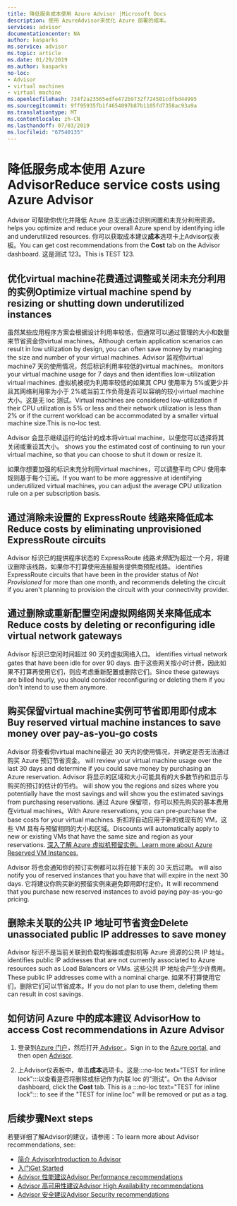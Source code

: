 ```yaml
---
title: 降低服务成本使用 Azure Advisor |Microsoft Docs
description: 使用 AzureAdvisor来优化 Azure 部署的成本。
services: advisor
documentationcenter: NA
author: kasparks
ms.service: advisor
ms.topic: article
ms.date: 01/29/2019
ms.author: kasparks
no-loc:
- Advisor
- virtual machines
- virtual machine
ms.openlocfilehash: 734f2a23565edfe472b9732f724501cdfbd44995
ms.sourcegitcommit: 9ff95935fb1f4654097b87b1105fd7358ac93a9a
ms.translationtype: MT
ms.contentlocale: zh-CN
ms.lasthandoff: 07/03/2019
ms.locfileid: "67540135"
---
```

# <a name="reduce-service-costs-using-azure-opno-locadvisor"></a><span data-ttu-id="6dad2-103">降低服务成本使用 Azure Advisor</span><span class="sxs-lookup"><span data-stu-id="6dad2-103">Reduce service costs using Azure Advisor</span></span>

Advisor<span data-ttu-id="6dad2-104"> 可帮助你优化并降低 Azure 总支出通过识别闲置和未充分利用资源。</span><span class="sxs-lookup"><span data-stu-id="6dad2-104"> helps you optimize and reduce your overall Azure spend by identifying idle and underutilized resources.</span></span> <span data-ttu-id="6dad2-105">你可以获取成本建议**成本**选项卡上Advisor仪表板。</span><span class="sxs-lookup"><span data-stu-id="6dad2-105">You can get cost recommendations from the **Cost** tab on the Advisor dashboard.</span></span> <span data-ttu-id="6dad2-106">这是测试 123。</span><span class="sxs-lookup"><span data-stu-id="6dad2-106">This is TEST 123.</span></span>

## <a name="optimize-opno-locvirtual-machine-spend-by-resizing-or-shutting-down-underutilized-instances"></a><span data-ttu-id="6dad2-107">优化virtual machine花费通过调整或关闭未充分利用的实例</span><span class="sxs-lookup"><span data-stu-id="6dad2-107">Optimize virtual machine spend by resizing or shutting down underutilized instances</span></span> 

<span data-ttu-id="6dad2-108">虽然某些应用程序方案会根据设计利用率较低，但通常可以通过管理的大小和数量来节省资金你virtual machines。</span><span class="sxs-lookup"><span data-stu-id="6dad2-108">Although certain application scenarios can result in low utilization by design, you can often save money by managing the size and number of your virtual machines.</span></span> Advisor<span data-ttu-id="6dad2-109"> 监视你virtual machine7 天的使用情况，然后标识利用率较低的virtual machines。</span><span class="sxs-lookup"><span data-stu-id="6dad2-109"> monitors your virtual machine usage for 7 days and then identifies low-utilization virtual machines.</span></span> <span data-ttu-id="6dad2-110">虚拟机被视为利用率较低的如果其 CPU 使用率为 5%或更少并且其网络利用率为小于 2%或当前工作负荷是否可以容纳的较小virtual machine大小。这是无 loc 测试。</span><span class="sxs-lookup"><span data-stu-id="6dad2-110">Virtual machines are considered low-utilization if their CPU utilization is 5% or less and their network utilization is less than 2% or if the current workload can be accommodated by a smaller virtual machine size.This is no-loc test.</span></span>

Advisor<span data-ttu-id="6dad2-111"> 会显示继续运行的估计的成本将virtual machine，以便您可以选择将其关闭或重设其大小。</span><span class="sxs-lookup"><span data-stu-id="6dad2-111"> shows you the estimated cost of continuing to run your virtual machine, so that you can choose to shut it down or resize it.</span></span>

<span data-ttu-id="6dad2-112">如果你想要加强的标识未充分利用virtual machines，可以调整平均 CPU 使用率规则基于每个订阅。</span><span class="sxs-lookup"><span data-stu-id="6dad2-112">If you want to be more aggressive at identifying underutilized virtual machines, you can adjust the average CPU utilization rule on a per subscription basis.</span></span>

## <a name="reduce-costs-by-eliminating-unprovisioned-expressroute-circuits"></a><span data-ttu-id="6dad2-113">通过消除未设置的 ExpressRoute 线路来降低成本</span><span class="sxs-lookup"><span data-stu-id="6dad2-113">Reduce costs by eliminating unprovisioned ExpressRoute circuits</span></span>

Advisor<span data-ttu-id="6dad2-114"> 标识已的提供程序状态的 ExpressRoute 线路*未预配*为超过一个月，将建议删除该线路，如果你不打算使用连接服务提供商预配线路。</span><span class="sxs-lookup"><span data-stu-id="6dad2-114"> identifies ExpressRoute circuits that have been in the provider status of *Not Provisioned* for more than one month, and recommends deleting the circuit if you aren't planning to provision the circuit with your connectivity provider.</span></span>

## <a name="reduce-costs-by-deleting-or-reconfiguring-idle-virtual-network-gateways"></a><span data-ttu-id="6dad2-115">通过删除或重新配置空闲虚拟网络网关来降低成本</span><span class="sxs-lookup"><span data-stu-id="6dad2-115">Reduce costs by deleting or reconfiguring idle virtual network gateways</span></span>

Advisor<span data-ttu-id="6dad2-116"> 标识已空闲时间超过 90 天的虚拟网络入口。</span><span class="sxs-lookup"><span data-stu-id="6dad2-116"> identifies virtual network gates that have been idle for over 90 days.</span></span> <span data-ttu-id="6dad2-117">由于这些网关按小时计费，因此如果不打算再使用它们，则应考虑重新配置或删除它们。</span><span class="sxs-lookup"><span data-stu-id="6dad2-117">Since these gateways are billed hourly, you should consider reconfiguring or deleting them if you don't intend to use them anymore.</span></span> 

## <a name="buy-reserved-opno-locvirtual-machine-instances-to-save-money-over-pay-as-you-go-costs"></a><span data-ttu-id="6dad2-118">购买保留virtual machine实例可节省即用即付成本</span><span class="sxs-lookup"><span data-stu-id="6dad2-118">Buy reserved virtual machine instances to save money over pay-as-you-go costs</span></span>

Advisor<span data-ttu-id="6dad2-119"> 将查看你virtual machine最近 30 天内的使用情况，并确定是否无法通过购买 Azure 预订节省资金。</span><span class="sxs-lookup"><span data-stu-id="6dad2-119"> will review your virtual machine usage over the last 30 days and determine if you could save money by purchasing an Azure reservation.</span></span> Advisor<span data-ttu-id="6dad2-120"> 将显示的区域和大小可能具有的大多数节约和显示与购买的预订的估计的节约。</span><span class="sxs-lookup"><span data-stu-id="6dad2-120"> will show you the regions and sizes where you potentially have the most savings and will show you the estimated savings from purchasing reservations.</span></span> <span data-ttu-id="6dad2-121">通过 Azure 保留项，你可以预先购买的基本费用在virtual machines。</span><span class="sxs-lookup"><span data-stu-id="6dad2-121">With Azure reservations, you can pre-purchase the base costs for your virtual machines.</span></span> <span data-ttu-id="6dad2-122">折扣将自动应用于新的或现有的 VM，这些 VM 具有与预留相同的大小和区域。</span><span class="sxs-lookup"><span data-stu-id="6dad2-122">Discounts will automatically apply to new or existing VMs that have the same size and region as your reservations.</span></span> [<span data-ttu-id="6dad2-123">深入了解 Azure 虚拟机预留实例。</span><span class="sxs-lookup"><span data-stu-id="6dad2-123">Learn more about Azure Reserved VM Instances.</span></span>](https://azure.microsoft.com/pricing/reserved-vm-instances/)

Advisor<span data-ttu-id="6dad2-124"> 将也会通知你的预订实例都可以将在接下来的 30 天后过期。</span><span class="sxs-lookup"><span data-stu-id="6dad2-124"> will also notify you of reserved instances that you have that will expire in the next 30 days.</span></span> <span data-ttu-id="6dad2-125">它将建议你购买新的预留实例来避免即用即付定价。</span><span class="sxs-lookup"><span data-stu-id="6dad2-125">It will recommend that you purchase new reserved instances to avoid paying pay-as-you-go pricing.</span></span>

## <a name="delete-unassociated-public-ip-addresses-to-save-money"></a><span data-ttu-id="6dad2-126">删除未关联的公共 IP 地址可节省资金</span><span class="sxs-lookup"><span data-stu-id="6dad2-126">Delete unassociated public IP addresses to save money</span></span>

Advisor<span data-ttu-id="6dad2-127"> 标识不是当前关联到负载均衡器或虚拟机等 Azure 资源的公共 IP 地址。</span><span class="sxs-lookup"><span data-stu-id="6dad2-127"> identifies public IP addresses that are not currently associated to Azure resources such as Load Balancers or VMs.</span></span> <span data-ttu-id="6dad2-128">这些公共 IP 地址会产生少许费用。</span><span class="sxs-lookup"><span data-stu-id="6dad2-128">These public IP addresses come with a nominal charge.</span></span> <span data-ttu-id="6dad2-129">如果不打算使用它们，删除它们可以节省成本。</span><span class="sxs-lookup"><span data-stu-id="6dad2-129">If you do not plan to use them, deleting them can result in cost savings.</span></span>

## <a name="how-to-access-cost-recommendations-in-azure-opno-locadvisor"></a><span data-ttu-id="6dad2-130">如何访问 Azure 中的成本建议 Advisor</span><span class="sxs-lookup"><span data-stu-id="6dad2-130">How to access Cost recommendations in Azure Advisor</span></span>

1. <span data-ttu-id="6dad2-131">登录到[Azure 门户](https://portal.azure.com)，然后打开[ Advisor ](https://aka.ms/azureadvisordashboard)。</span><span class="sxs-lookup"><span data-stu-id="6dad2-131">Sign in to the [Azure portal](https://portal.azure.com), and then open [Advisor](https://aka.ms/azureadvisordashboard).</span></span>

2.  <span data-ttu-id="6dad2-132">上Advisor仪表板中，单击**成本**选项卡。这是:::no-loc text="TEST for inline lock":::以查看是否将删除或标记作为内联 loc 的"测试"。</span><span class="sxs-lookup"><span data-stu-id="6dad2-132">On the Advisor dashboard, click the **Cost** tab. This is a :::no-loc text="TEST for inline lock"::: to see if the "TEST for inline loc" will be removed or put as a tag.</span></span>

## <a name="next-steps"></a><span data-ttu-id="6dad2-133">后续步骤</span><span class="sxs-lookup"><span data-stu-id="6dad2-133">Next steps</span></span>

<span data-ttu-id="6dad2-134">若要详细了解Advisor的建议，请参阅：</span><span class="sxs-lookup"><span data-stu-id="6dad2-134">To learn more about Advisor recommendations, see:</span></span>
* <span data-ttu-id="6dad2-135">[简介 Advisor](advisor-overview.md)</span><span class="sxs-lookup"><span data-stu-id="6dad2-135">[Introduction to Advisor](advisor-overview.md)</span></span>
* [<span data-ttu-id="6dad2-136">入门</span><span class="sxs-lookup"><span data-stu-id="6dad2-136">Get Started</span></span>](advisor-get-started.md)
* <span data-ttu-id="6dad2-137">[Advisor 性能建议](advisor-cost-recommendations.md)</span><span class="sxs-lookup"><span data-stu-id="6dad2-137">[Advisor Performance recommendations](advisor-cost-recommendations.md)</span></span>
* <span data-ttu-id="6dad2-138">[Advisor 高可用性建议](advisor-cost-recommendations.md)</span><span class="sxs-lookup"><span data-stu-id="6dad2-138">[Advisor High Availability recommendations](advisor-cost-recommendations.md)</span></span>
* <span data-ttu-id="6dad2-139">[Advisor 安全建议](advisor-cost-recommendations.md)</span><span class="sxs-lookup"><span data-stu-id="6dad2-139">[Advisor Security recommendations](advisor-cost-recommendations.md)</span></span>
